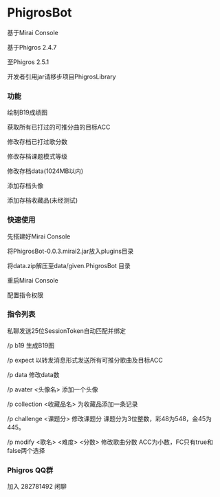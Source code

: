 # PhigrosBot
基于Mirai Console

基于Phigros 2.4.7

至Phigros 2.5.1

开发者引用jar请移步项目PhigrosLibrary
### 功能
绘制B19成绩图

获取所有已打过的可推分曲的目标ACC

修改存档已打过歌分数

修改存档课题模式等级

修改存档data(1024MB以内)

添加存档头像

添加存档收藏品(未经测试)

### 快速使用

先搭建好Mirai Console

将PhigrosBot-0.0.3.mirai2.jar放入plugins目录

将data.zip解压至data/given.PhigrosBot 目录

重启Mirai Console

配置指令权限

### 指令列表

私聊发送25位SessionToken自动匹配并绑定

/p b19 生成B19图

/p expect 以转发消息形式发送所有可推分歌曲及目标ACC

/p data <MB> 修改data数

/p avater <头像名> 添加一个头像

/p collection <收藏品名> 为收藏品添加一条记录

/p challenge <课题分> 修改课题分 课题分为3位整数，彩48为548，金45为445。

/p modify <歌名> <难度> <分数> <ACC> <FC> 修改歌曲分数 ACC为小数，FC只有true和false两个选择

### Phigros QQ群
加入 282781492 闲聊